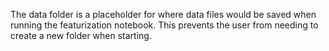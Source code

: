 The data folder is a placeholder for where data files would be saved when running the featurization notebook. This prevents the user from needing to create a new folder when starting. 
